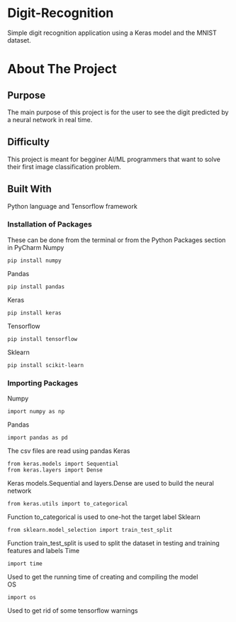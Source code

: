 # Digit-Recognition
Simple digit recognition application using a Keras model and the MNIST dataset.


# About The Project
## Purpose 
The main purpose of this project is for the user to see the digit predicted by a neural network in real time. 
## Difficulty
This project is meant for begginer AI/ML programmers that want to solve their first image classification problem.

## Built With
Python language and Tensorflow framework

### Installation of Packages
These can be done from the terminal or from the Python Packages section in PyCharm
Numpy
```
pip install numpy
```
Pandas 
```
pip install pandas
```
Keras 
```
pip install keras
```
Tensorflow 
```
pip install tensorflow
```
Sklearn
```
pip install scikit-learn
```

### Importing Packages
Numpy
```
import numpy as np
```
Pandas 
```
import pandas as pd
```
The csv files are read using pandas
Keras 
```
from keras.models import Sequential 
from keras.layers import Dense
```
Keras models.Sequential and layers.Dense are used to build the neural network
```
from keras.utils import to_categorical
```
Function to_categorical is used to one-hot the target label
Sklearn
```
from sklearn.model_selection import train_test_split
```
Function train_test_split is used to split the dataset in testing and training features and labels
Time 
```
import time
```
Used to get the running time of creating and compiling the model  
OS 
```
import os
```
Used to get rid of some tensorflow warnings
